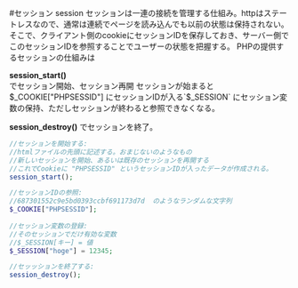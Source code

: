 #セッション session
セッションは一連の接続を管理する仕組み。httpはステートレスなので、通常は連続でページを読み込んでも以前の状態は保持されない。そこで、クライアント側のcookieにセッションIDを保存しておき、サーバー側でこのセッションIDを参照することでユーザーの状態を把握する。
PHPの提供するセッションの仕組みは    

**session_start()**  
でセッション開始、セッション再開
セッションが始まると $_COOKIE["PHPSESSID"] にセッションIDが入る`$_SESSION` にセッション変数の保持、ただしセッションが終わると参照できなくなる。

**session_destroy()** でセッションを終了。

```php
//セッションを開始する:
//htmlファイルの先頭に記述する。おまじないのようなもの
//新しいセッションを開始、あるいは既存のセッションを再開する
//これでCookieに "PHPSESSID" というセッションIDが入ったデータが作成される。
session_start();  

//セッションIDの参照:
//687301552c9e5bd0393ccbf691173d7d  のようなランダムな文字列
$_COOKIE["PHPSESSID"];  
  
//セッション変数の登録:
//そのセッションでだけ有効な変数
//$_SESSION[キー] = 値
$_SESSION["hoge"] = 12345;

//セッッションを終了する:
session_destroy();
```